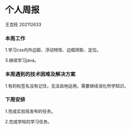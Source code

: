 # 个人周报

王克旺 202112633

### 本周工作

 1.学习css内外边距、浮动特性、边框阴影、定位。

 3.继续学习java。

### 本周遇到的技术困难及解决方案

 1.有的标签名没有记住，无法自地运用，需要继续消化所学知识。

### 下周安排

 1.完成实验班发布的任务。

 2.完成学校的学习任务。